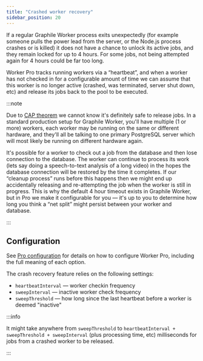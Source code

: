 ```yaml
---
title: "Crashed worker recovery"
sidebar_position: 20
---
```


If a regular Graphile Worker process exits unexpectedly (for example someone
pulls the power lead from the server, or the Node.js process crashes or is
killed) it does not have a chance to unlock its active jobs, and they remain
locked for up to 4 hours. For some jobs, not being attempted again for 4 hours
could be far too long.

Worker Pro tracks running workers via a &ldquo;heartbeat&rdquo;, and when a
worker has not checked in for a configurable amount of time we can assume that
this worker is no longer active (crashed, was terminated, server shut down, etc)
and release its jobs back to the pool to be executed.

:::note

Due to [CAP theorem](https://en.wikipedia.org/wiki/CAP_theorem) we cannot know
it&apos;s definitely safe to release jobs. In a standard production setup for
Graphile Worker, you&apos;ll have multiple (1 or more) workers, each worker may
be running on the same or different hardware, and they&apos;ll all be talking to
one primary PostgreSQL server which will most likely be running on different
hardware again.

It&apos;s possible for a worker to check out a job from the database and then
lose connection to the database. The worker can continue to process its work
(lets say doing a speech-to-text analysis of a long video) in the hopes the
database connection will be restored by the time it completes. If our
&ldquo;cleanup process&rdquo; runs before this happens then we might end up
accidentally releasing and re-attempting the job when the worker is still in
progress. This is why the default 4 hour timeout exists in Graphile Worker, but
in Pro we make it configurable for you &mdash; it&apos;s up to you to determine
how long you think a &ldquo;net split&rdquo; might persist between your worker
and database.

:::

## Configuration

See [Pro configuration](./config.md) for details on how to configure Worker Pro,
including the full meaning of each option.

The crash recovery feature relies on the following settings:

- `heartbeatInterval` &mdash; worker checkin frequency
- `sweepInterval` &mdash; inactive worker check frequency
- `sweepThreshold` &mdash; how long since the last heartbeat before a worker is
  deemed "inactive"

:::info

It might take anywhere from `sweepThreshold` to
`heartbeatInterval + sweepThreshold + sweepInterval` (plus processing time, etc)
milliseconds for jobs from a crashed worker to be released.

:::
